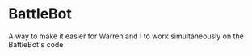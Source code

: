 # BattleBot
A way to make it easier for Warren and I to work simultaneously on the BattleBot's code

